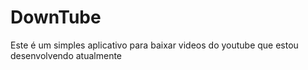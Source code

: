 # DownTube

Este é um simples aplicativo para baixar videos do youtube que estou desenvolvendo atualmente
